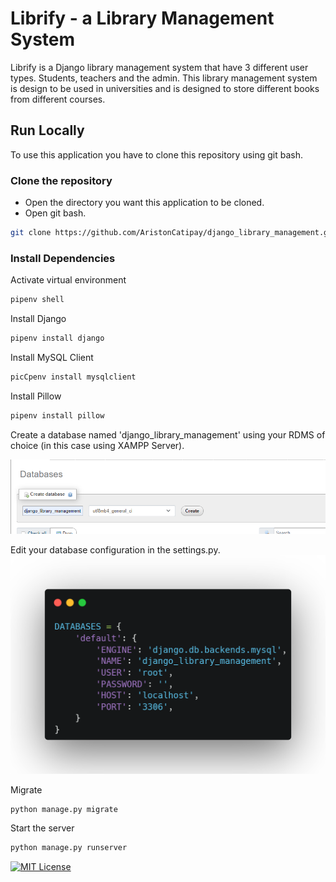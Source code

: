 # Librify - a Library Management System

Librify is a Django library management system that have 3 different user types. Students, teachers and the admin. This library management system is design to be used in universities and is designed to store different books from different courses. 

## Run Locally

To use this application you have to clone this repository using git bash.

### Clone the repository
- Open the directory you want this application to be cloned. 
- Open git bash.

```bash
git clone https://github.com/AristonCatipay/django_library_management.git
```

### Install Dependencies

Activate virtual environment
```bash
pipenv shell
```

Install Django
```bash
pipenv install django
```

Install MySQL Client
```bash
picCpenv install mysqlclient
```

Install Pillow
```bash
pipenv install pillow
```

Create a database named 'django_library_management' 
using your RDMS of choice (in this case using XAMPP Server).

![Create_a_database](/readme_images/xampp_create_database.png)

Edit your database configuration in the settings.py.
![Database_Configuration](/readme_images/change_database_settings.png)

Migrate
```bash
python manage.py migrate
```

Start the server
```bash
python manage.py runserver
```

[![MIT License](https://img.shields.io/badge/License-MIT-green.svg)](https://choosealicense.com/licenses/mit/)